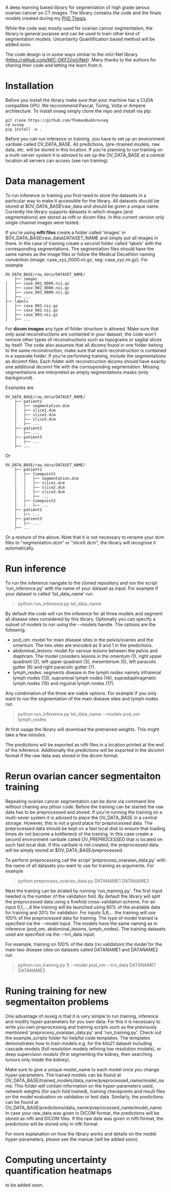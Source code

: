 A deep learning based library for segmentation of high grade serous ovarian cancer on CT images.
The library contains the code and the finals models created during my [PhD Thesis](https://doi.org/10.17863/CAM.87940).

While the code was mostly used for ovarian cancer segmentation, the library is general purpose and can be used to train other kind of segmentation models. Uncertainty Quantification based method will be added soon.

The code design is in some ways simliar to the nnU-Net library (https://github.com/MIC-DKFZ/nnUNet). Many thanks to the authors for sharing their code and letting me learn from it.

# Installation

Before you install the library make sure that your machine has a CUDA compatible GPU.
We reccommend Pascal, Turing, Volta or Ampere architecture.
To install ovseg simply clone the repo and install via pip:

```
git clone https://github.com/ThomasBudd/ovseg
cd ovseg
pip install -e .
```

Before you can run inference or training, you have to set up an environment varibale called OV_DATA_BASE.
All predictions, (pre-)trained models, raw data, etc. will be stored in this location.
If you're planning to run training on a multi-server system it is advised to set up the OV_DATA_BASE at a central location all servers can access (see run training).

# Data management

To run inference or training you first need to store the datasets in a particular way to make it accessible for the library. All datasets should be stored at $OV_DATA_BASE\raw_data and should be given a unique name. Currently the library supports datasets in which images (and segmentations) are stored as nifti or dicom files. In this current version only single channel images were tested.

If you're using **nifti files** create a folder called 'images' in $OV_DATA_BASE\raw_data\DATASET_NAME and simply put all images in there. In the case of training create a second folder called 'labels' with the corresponding segmentations. The segmentation files should have the same names as the image files or follow the Medical Decathlon naming convention (image: case_xyz_0000.nii.gz, seg: case_xyz.nii.gz). For example

	OV_DATA_BASE/raw_data/DATASET_NAME/
		├── images
	│   ├── case_001_0000.nii.gz
	│   ├── case_002_0000.nii.gz
	│   ├── case_003_0000.nii.gz
	│   ├── ...
	├── labels
	│   ├── case_001.nii.gz
	|   |── case_002.nii.gz
	│   ├── case_003.nii.gz
	│   ├── ...
   

For **dicom images** any type of folder structure is allowed. Make sure that only axial reconstructions are contained in your dataset, the code won't remove other types of reconstructions such as topograms or sagital slices by itself. The code also assumes that all dicoms found in one folder belong to the same reconstruction, make sure that each reconstruction is contained in a seperate folder. If you're performing training, include the segmentations as dicomrt files. Each folder with reconstruction dicoms should have exactly one additional dicomrt file with the corresponding segmentation. Missing segmentations are interpreted as empty segmentations masks (only backgorund).

Examples are

	OV_DATA_BASE/raw_data/DATASET_NAME/
   		├── patient1
    	│   ├── segmentation.dcm
    	│   ├── slice1.dcm
    	│   ├── slice2.dcm
    	│   ├── slice3.dcm
    	│   ├── ...
    	├── patient2
    	│   ├── ...
    	├── patient3
    	│   ├── ...
    	├── ...


Or

	OV_DATA_BASE/raw_data/DATASET_NAME/
   		├── patient1
    	│   ├── timepoint1
    	|   │   ├── segmentation.dcm
    	|   │   ├── slice1.dcm
    	│   |   ├── slice2.dcm
    	│   |   ├── slice3.dcm
    	│   |   ├── ...
    	│   ├── timepoint2
    	│   |   ├── ...
    	├── patient2
    	│   ├── ...
    	├── patient3
    	│   ├── ...
    	├── ...

Or a mixture of the above. Note that it is not necessary to rename your dcm files to "segmentation.dcm" or "sliceX.dcm", the library will recognise it automatically.

# Run inference

To run the inference navigate to the cloned repository and run the script 'run_inference.py' with the name of your dataset as input. For example if your dataset is called 'tst_data_name' run

> python run_inference.py tst_data_name 

By default the code will run the inference for all three models and segment all disease sites considered by this library. Optionally you can specify a subset of models to run using the --models handle. The options are the following:

- pod_om: model for main disease sites in the pelvis/ovaries and the omentum. The two sites are encoded as 9 and 1 in the predictions.
- abdominal_lesions: model for various lesions between the pelvis and diaphram. The model considers lesions in the omentum (1), right upper quadrant (2), left upper quadrant (3), mesenterium (5), left paracolic gutter (6) and right  paracolic gutter (7).
- lymph_nodes: segments disease in the lymph nodes namely infrarenal lymph nodes (13), suprarenal lymph nodes (14), supradiaphragmatic lymph nodes (15) and inguinal 
lymph nodes (17).

Any combination of the three are viable options. For example if you only want to run the segmentation of the main disease sites and lymph nodes run

> python run_inference.py tst_data_name --models pod_om lymph_nodes

At first usage the library will download the pretrained weights. This might take a few minutes.

The predictions will be exported as nifti files in a location printed at the end of the inference. Additionally the predictions will be exported in the dicomrt format if the raw data was stored in the dicom format.

# Rerun ovarian cancer segmentaiton training

Repeating ovarian cancer segmentation can be done via command line without chaning any pthon code. Before the training can be started the raw data has to be preprocessed and stored. If you're running the training on a multi-sever system it is advised to place the OV_DATA_BASE in a central storage. However, this is not a good place for preprocessed data. The preprocessed data should be kept on a fast local disk to ensure that loading times do not become a bottleneck of the training. In this case create a second environment varibale called OV_PREPROCESSED that is located on such fast local disk. If this varibale is not created, the preprocessed data will be simply stored at $OV_DATA_BASE/preprocessed.

To perform preprocessing call the script 'preprocess_ovaraian_data.py' with the name of all datasets you want to use for training as arguments. For example
> python preprocess_ovarian_data.py DATANAME1 DATANAME2

Next the training can be strated by running 'run_training.py'. The first input needed is the number of the validation fold. By default the library will split the preprocessed data using a fivefold cross-validation scheme. For an input 0,1,...,4 the training will be launched using 80% of the available data for training and 20% for validation. For inputs 5,6,... the training will use 100% of the preprocessed data for training. The type of model trained is specified via the --model input. The models have the same naming as in inference (pod_om, abdominal_lesions, lymph_nodes). The training datasets used are specified via the --trn_data input.

For example, training on 100% of the data (no validation) the model for the main two disease sites on datasets called DATANAME1 and DATANAME2 run
> python run_training.py 5 --model pod_om --trn_data DATANAME1 DATANAME2

# Runing training for new segmentaiton problems

One advantage of ovseg is that it is very simple to run training, inference and modify hyper-parameters for you own data.
For this it is necessary to write you own preprocessing and training scripts such as the previously mentioned 'preprocess_ovaraian_data.py' and 'run_training.py'.
Check out the example_scripts folder for helpful code templates. The templates demonstrates how to train models e.g. for the kits21 dataset including cascade models (full resolution models refining low resolution models), or deep supervision models (first segmenting the kidney, then searching tumors only inside the kidney).

Make sure to give a unique model_name to each model once you change hyper-parameters. The trained models can be found at OV_DATA_BASE/trained_models/data_name/preprocessed_name/model_name.
This folder will contain information on the hyper-parameters used, network weights (for each fold trained), training checkpoints and result files on the model evaluation on validation or test data.
Similarly, the predictions can be found at OV_DATA_BASE/predictions/data_name/preprocessed_name/model_name. In case your raw_data was given in DICOM format, the predictions will be stored as nifti and DICOM files. If the raw data was given in nifti format, the predictions will be stored only in nifti format.

For more explanation on how the library works and details on the model hyper-parameters, please see the manual (will be added soon).

# Computing uncertainty quantification heatmaps

to be added soon.

